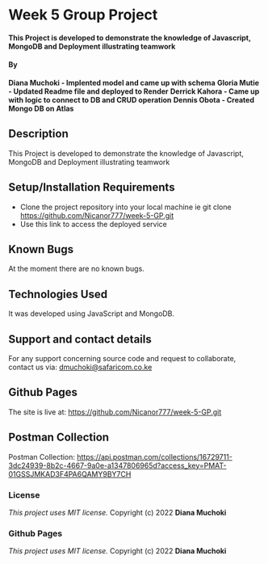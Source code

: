 # Week 5 Group Project
#### This Project is developed to demonstrate the knowledge of Javascript, MongoDB and Deployment illustrating teamwork
#### By 
**Diana Muchoki - Implented model and came up with schema**
**Gloria Mutie - Updated Readme file and deployed to Render**
**Derrick Kahora - Came up with logic to  connect to DB and CRUD operation**
**Dennis Obota - Created Mongo DB on Atlas**
## Description
This Project is developed to demonstrate the knowledge of Javascript, MongoDB and Deployment illustrating teamwork
## Setup/Installation Requirements
* Clone the project repository into your local machine ie git clone https://github.com/Nicanor777/week-5-GP.git
* Use this link to access the deployed service
## Known Bugs
At the moment there are no known bugs.
## Technologies Used
It was developed using JavaScript and MongoDB.
## Support and contact details
For any support concerning source code and request to collaborate, contact us via: dmuchoki@safaricom.co.ke
## Github Pages
The site is live at: https://github.com/Nicanor777/week-5-GP.git
## Postman Collection
Postman Collection: https://api.postman.com/collections/16729711-3dc24939-8b2c-4667-9a0e-a1347806965d?access_key=PMAT-01GSSJMKAD3F4PA6QAMY9BY7CH
### License
*This project uses MIT license.*
Copyright (c) 2022 **Diana Muchoki**
### Github Pages
*This project uses MIT license.*
Copyright (c) 2022 **Diana Muchoki**
